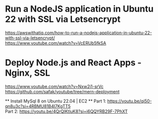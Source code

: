 # Run a NodeJS application in Ubuntu 22 with SSL via Letsencrypt
https://awswithatiq.com/how-to-run-a-nodejs-application-in-ubuntu-22-with-ssl-via-letsencrypt/ <br />
https://www.youtube.com/watch?v=VcERUb5fkSA

# Deploy Node.js and React Apps - Nginx, SSL
https://www.youtube.com/watch?v=Nxw2j1-srVc <br />
https://github.com/safak/youtube/tree/mern-deployment

** Install MySql 8 on Ubuntu 22.04 | EC2 **
Part 1: https://youtu.be/qi50-qn8u3c?si=4RBMU81B4I7KgTT5 <br />
Part 2: https://youtu.be/4QrQlKtluK8?si=i6QQYRB29F-7PhXT

